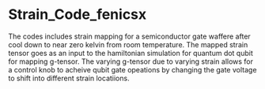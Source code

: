 # Strain_Code_fenicsx
The codes includes strain mapping for a semiconductor gate waffere after cool down to near zero kelvin from room temperature. The mapped strain tensor goes as an input to the hamiltonian simulation for quantum dot
qubit for mapping g-tensor. The varying g-tensor due to varying strain allows for  a control knob to acheive qubit gate opeations by changing the gate voltage to shift into different strain locatiions. 
